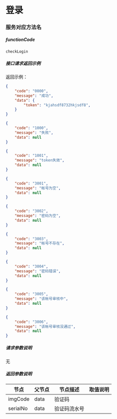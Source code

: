 # 登录

### 服务对应方法名
##### functionCode
 `checkLogin`

##### 接口请求返回示例
返回示例：
```json
{
    "code": "0000",
    "message": "成功",
    "data": {
        "token": "kjahsdf8732hkjsdf8",
    }
}
```
```json
{
    "code": "1000",
    "message": "失败",
    "data": null
}
```
```json
{
    "code": "1001",
    "message": "token失效",
    "data": null
}
```
```json
{
    "code": "3001",
    "message": "帐号为空",
    "data": null
}
```
```json
{
    "code": "3002",
    "message": "密码为空",
    "data": null
}
```
```json
{
    "code": "3003",
    "message": "帐号不存在",
    "data": null
}
```
```json
{
    "code": "3004",
    "message": "密码错误",
    "data": null
}
```
```json
{
    "code": "3005",
    "message": "该帐号审核中",
    "data": null
}
```
```json
{
    "code": "3006",
    "message": "该帐号审核没通过",
    "data": null
}
```

##### 请求参数说明
无

##### 返回参数说明
节点 | 父节点 | 节点描述 | 取值说明
---|---|---|---
imgCode | data | 验证码 | 
serialNo | data | 验证码流水号 | 